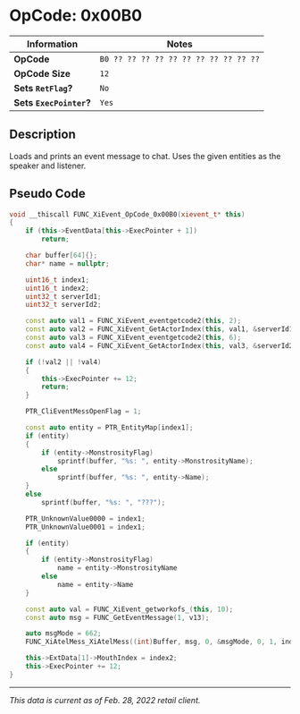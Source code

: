 # OpCode: 0x00B0

| Information               | Notes |
|---                        |---    |
| **OpCode**                | `B0 ?? ?? ?? ?? ?? ?? ?? ?? ?? ?? ??` |
| **OpCode Size**           | `12`  |
| **Sets `RetFlag`?**       | `No`  |
| **Sets `ExecPointer`?**   | `Yes` |

## Description

Loads and prints an event message to chat. Uses the given entities as the speaker and listener.

## Pseudo Code

```cpp
void __thiscall FUNC_XiEvent_OpCode_0x00B0(xievent_t* this)
{
    if (this->EventData[this->ExecPointer + 1])
        return;

    char buffer[64]{};
    char* name = nullptr;

    uint16_t index1;
    uint16_t index2;
    uint32_t serverId1;
    uint32_t serverId2;

    const auto val1 = FUNC_XiEvent_eventgetcode2(this, 2);
    const auto val2 = FUNC_XiEvent_GetActorIndex(this, val1, &serverId1, &index1);
    const auto val3 = FUNC_XiEvent_eventgetcode2(this, 6);
    const auto val4 = FUNC_XiEvent_GetActorIndex(this, val3, &serverId2, &index2);

    if (!val2 || !val4)
    {
        this->ExecPointer += 12;
        return;
    }

    PTR_CliEventMessOpenFlag = 1;

    const auto entity = PTR_EntityMap[index1];
    if (entity)
    {
        if (entity->MonstrosityFlag)
            sprintf(buffer, "%s: ", entity->MonstrosityName);
        else
            sprintf(buffer, "%s: ", entity->Name);
    }
    else
        sprintf(buffer, "%s: ", "???");

    PTR_UnknownValue0000 = index1;
    PTR_UnknownValue0001 = index1;

    if (entity)
    {
        if (entity->MonstrosityFlag)
            name = entity->MonstrosityName
        else
            name = entity->Name
    }

    const auto val = FUNC_XiEvent_getworkofs_(this, 10);
    const auto msg = FUNC_GetEventMessage(1, v13);

    auto msgMode = 662;
    FUNC_XiAtelMess_XiAtelMess((int)Buffer, msg, 0, &msgMode, 0, 1, index2, name);

    this->ExtData[1]->MouthIndex = index2;
    this->ExecPointer += 12;
}
```

---

_This data is current as of Feb. 28, 2022 retail client._